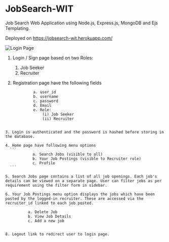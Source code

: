 # JobSearch-WIT

Job Search Web Application using Node.js, Express.js, MongoDB and Ejs Templating.

Deployed on https://jobsearch-wit.herokuapp.com/

![Login Page](../master/projectscreenshots/screencapture1.png)


1. Login / Sign page based on two Roles: 
	1. Job Seeker 
	2. Recruiter 

2. Registration page  have the following fields
   ```
            a. user_id
            b. username
            c. password
            d. Email
            e. Role:
            	(i) Job Seeker
            	(ii) Recruiter
  ```         

3. Login is authenticated and the password is hashed before storing in the database.

4. Home page have following menu options
	```
              a. Search Jobs (visible to all)
              b. Your Job Postings (visible to Recruiter role)
              c. Profile
    ```

5. Search Jobs page contains a list of all job openings. Each job's details can be viewed on a separate page. User can filter jobs as per requirement using the filter form in sidebar.
            
6. Your Job Postings menu option displays the jobs which have been posted by the logged-in recruiter. These are accessed via the recruiter_id linked to each job posted.
```
              a. Delete Job
              b. View Job Details
              c. Add a new job
```

8. Logout link to redirect user to login page.
